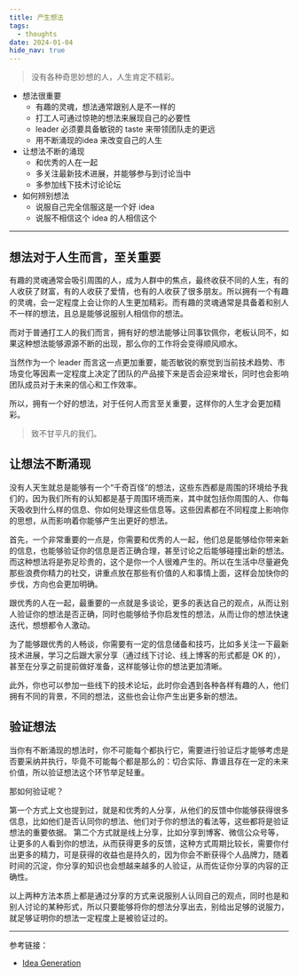```yaml
---
title: 产生想法
tags:
  - thoughts
date: 2024-01-04
hide_nav: true
---
```


>  没有各种奇思妙想的人，人生肯定不精彩。

* 想法很重要
  * 有趣的灵魂，想法通常跟别人是不一样的
  * 打工人可通过惊艳的想法来展现自己的必要性
  * leader 必须要具备敏锐的 taste 来带领团队走的更远
  * 用不断涌现的idea 来改变自己的人生
* 让想法不断的涌现
  * 和优秀的人在一起
  * 多关注最新技术进展，并能够参与到讨论当中
  * 多参加线下技术讨论论坛
* 如何辨别想法
  * 说服自己完全信服这是一个好 idea
  * 说服不相信这个 idea 的人相信这个

<!--more-->

****

## 想法对于人生而言，至关重要

有趣的灵魂通常会吸引周围的人，成为人群中的焦点，最终收获不同的人生，有的人收获了财富，有的人收获了爱情，也有的人收获了很多朋友。所以拥有一个有趣的灵魂，会一定程度上会让你的人生更加精彩。而有趣的灵魂通常是具备着和别人不一样的想法，且总是能够说服别人相信你的想法。

而对于普通打工人的我们而言，拥有好的想法能够让同事钦佩你，老板认同不，如果这种想法能够源源不断的出现，那么你的工作将会变得顺风顺水。

当然作为一个 leader 而言这一点更加重要，能否敏锐的察觉到当前技术趋势、市场变化等因素一定程度上决定了团队的产品接下来是否会迎来增长，同时也会影响团队成员对于未来的信心和工作效率。

所以，拥有一个好的想法，对于任何人而言至关重要，这样你的人生才会更加精彩。

> 致不甘平凡的我们。

## 让想法不断涌现

没有人天生就总是能够有一个“千奇百怪”的想法，这些东西都是周围的环境给予我们的，因为我们所有的认知都是基于周围环境而来，其中就包括你周围的人、你每天吸收到什么样的信息、你如何处理这些信息等。这些因素都在不同程度上影响你的思想，从而影响着你能够产生出更好的想法。

首先，一个非常重要的一点是，你需要和优秀的人一起，他们总是能够给你带来新的信息，也能够验证你的信息是否正确合理，甚至讨论之后能够碰撞出新的想法。而这种想法将是弥足珍贵的，这个是你一个人很难产生的。所以在生活中尽量避免那些浪费你精力的社交，讲重点放在那些有价值的人和事情上面，这样会加快你的步伐，方向也会更加明确。

跟优秀的人在一起，最重要的一点就是多谈论，更多的表达自己的观点，从而让别人验证你的想法是否正确，同时也能够给予你启发性的想法，从而让你的想法快速迭代，想想都令人激动。

为了能够跟优秀的人畅谈，你需要有一定的信息储备和技巧，比如多关注一下最新技术进展，学习之后跟大家分享（通过线下讨论、线上博客的形式都是 OK 的），甚至在分享之前提前做好准备，这样能够让你的想法更加清晰。

此外，你也可以参加一些线下的技术论坛，此时你会遇到各种各样有趣的人，他们拥有不同的背景，不同的想法，这些也会让你产生出更多新的想法。

## 验证想法

当你有不断涌现的想法时，你不可能每个都执行它，需要进行验证后才能够考虑是否要采纳并执行，毕竟不可能每个都是那么的：切合实际、靠谱且存在一定的未来价值，所以验证想法这个环节举足轻重。

那如何验证呢？

第一个方式上文也提到过，就是和优秀的人分享，从他们的反馈中你能够获得很多信息，比如他们是否认同你的想法、他们对于你的想法的看法等，这些都将是验证想法的重要依据。
第二个方式就是线上分享，比如分享到博客、微信公众号等，让更多的人看到你的想法，从而获得更多的反馈，这种方式周期比较长，需要你付出更多的精力，可是获得的收益也是持久的，因为你会不断获得个人品牌力，随着时间的沉淀，你分享的知识也会想越来越多的人验证，从而佐证你分享的内容的正确性。

以上两种方法本质上都是通过分享的方式来说服别人认同自己的观点，同时也是和别人讨论的某种形式，所以只要能够将你的想法分享出去，别给出足够的说服力，就足够证明你的想法一定程度上是被验证过的。

*****

参考链接：
* [Idea Generation](https://blog.samaltman.com/idea-generation)

